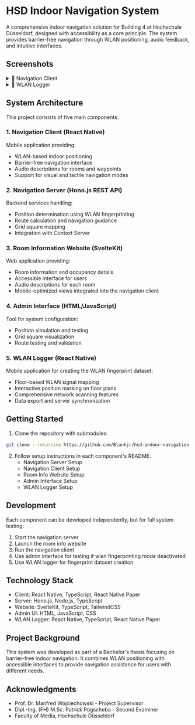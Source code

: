 # HSD Indoor Navigation System
A comprehensive indoor navigation solution for Building 4 at Hochschule Düsseldorf, designed with accessibility as a core principle. The system provides barrier-free navigation through WLAN positioning, audio feedback, and intuitive interfaces.

## Screenshots
<details>
  <summary>📱 Navigation Client</summary>
  <p align="center">
    <img src="screenshots/navigation-client/search-visual.jpg" width="250" alt="Visual search interface" />
    <img src="screenshots/navigation-client/search-tactile.jpg" width="250" alt="Tactile search interface" />
    <img src="screenshots/navigation-client/settings.jpg" width="250" alt="Settings screen" />
    
    
  </p>
  <p align="center">
    <img src="screenshots/navigation-client/navigation-visual.jpg" width="250" alt="Visual navigation mode" />
    <img src="screenshots/navigation-client/navigation-tactile-live-switching-waypoint.jpg" width="250" alt="Tactile navigation with live waypoint switching" />
    <img src="screenshots/navigation-client/webview.jpg" width="250" alt="Webview display" />
  </p>
</details>

<details>
  <summary>📱 WLAN Logger</summary>
  <p align="center">
    <img src="screenshots/wlan-logger/wlan-logger-map.jpg" width="250" alt="WLAN logger map view" />
    <img src="screenshots/wlan-logger/wlan-logger-scan-results-1.jpg" width="250" alt="WLAN scan results view 1" />
    <img src="screenshots/wlan-logger/wlan-logger-scan-results-2.jpg" width="250" alt="WLAN scan results view 2" />
  </p>
</details>

## System Architecture
This project consists of five main components:

### 1. Navigation Client (React Native)
Mobile application providing:
- WLAN-based indoor positioning
- Barrier-free navigation interface
- Audio descriptions for rooms and waypoints
- Support for visual and tactile navigation modes

### 2. Navigation Server (Hono.js REST API)
Backend services handling:
- Position determination using WLAN fingerprinting
- Route calculation and navigation guidance 
- Grid square mapping
- Integration with Context Server

### 3. Room Information Website (SvelteKit)
Web application providing:
- Room information and occupancy details
- Accessible interface for users
- Audio descriptions for each room
- Mobile-optimized views integrated into the navigation client

### 4. Admin Interface (HTML/JavaScript)
Tool for system configuration:
- Position simulation and testing
- Grid square visualization
- Route testing and validation

### 5. WLAN Logger (React Native)
Mobile application for creating the WLAN fingerprint dataset:
- Floor-based WLAN signal mapping
- Interactive position marking on floor plans
- Comprehensive network scanning features
- Data export and server synchronization

## Getting Started
1. Clone the repository with submodules:
```bash
git clone --recursive https://github.com/Blankjr/hsd-indoor-navigation.git
```

2. Follow setup instructions in each component's README:
    - Navigation Server Setup
    - Navigation Client Setup
    - Room Info Website Setup
    - Admin Interface Setup
    - WLAN Logger Setup

## Development
Each component can be developed independently, but for full system testing:
1. Start the navigation server
2. Launch the room info website
3. Run the navigation client
4. Use admin interface for testing if wlan fingerprinting mode deactivated
5. Use WLAN logger for fingerprint dataset creation

## Technology Stack
- Client: React Native, TypeScript, React Native Paper
- Server: Hono.js, Node.js, TypeScript
- Website: SvelteKit, TypeScript, TailwindCSS
- Admin UI: HTML, JavaScript, CSS
- WLAN Logger: React Native, TypeScript, React Native Paper

## Project Background
This system was developed as part of a Bachelor's thesis focusing on barrier-free indoor navigation. It combines WLAN positioning with accessible interfaces to provide navigation assistance for users with different needs.

## Acknowledgments

- Prof. Dr. Manfred Wojciechowski - Project Supervisor
- Dipl.-Ing. (FH) M.Sc. Patrick Pogscheba  - Second Examiner
- Faculty of Media, Hochschule Düsseldorf